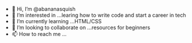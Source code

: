 - 👋 Hi, I’m @abananasquish
- 👀 I’m interested in ...learing how to write code and start a career in tech 
- 🌱 I’m currently learning ...HTML/CSS
- 💞️ I’m looking to collaborate on ...resources for beginners
- 📫 How to reach me ...

<!---
abananasquish/abananasquish is a ✨ special ✨ repository because its `README.md` (this file) appears on your GitHub profile.
You can click the Preview link to take a look at your changes.
--->
